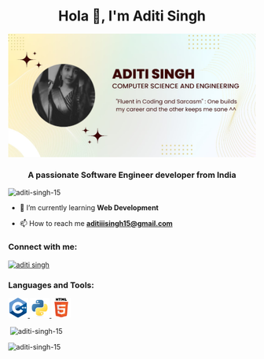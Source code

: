 <h1 align="center">Hola 👋, I'm Aditi Singh</h1>
<div align="center"><img src="https://github.com/Aditi-Singh-15/Aditi-Singh-15/blob/main/WhatsApp%20Image%202023-08-10%20at%2010.48.53%20AM%20(1).jpeg?raw=true/main/Github Banner.png"> </div>
<h3 align="center">A passionate Software Engineer developer from India</h3>



<p align="left"> <img src="https://komarev.com/ghpvc/?username=aditi-singh-15&label=Profile%20views&color=0e75b6&style=flat" alt="aditi-singh-15" /> </p>

- 🌱 I’m currently learning **Web Development**

- 📫 How to reach me **aditiiisingh15@gmail.com**

<h3 align="left">Connect with me:</h3>
<p align="left">
<a href="https://www.linkedin.com/in/aditi-singh-43937227b" target="blank"><img align="center" src="https://raw.githubusercontent.com/rahuldkjain/github-profile-readme-generator/master/src/images/icons/Social/linked-in-alt.svg" alt="aditi singh" height="30" width="40" /></a>
</p>

<h3 align="left">Languages and Tools:</h3>
<p align="left"> <a href="https://www.w3schools.com/cpp/" target="_blank" rel="noreferrer"> <img src="https://raw.githubusercontent.com/devicons/devicon/master/icons/cplusplus/cplusplus-original.svg" alt="cplusplus" width="40" height="40"/> </a> <a href="https://www.python.org" target="_blank" rel="noreferrer"> <img src="https://raw.githubusercontent.com/devicons/devicon/master/icons/python/python-original.svg" alt="python" width="40" height="40"/> </a> <a href="https://www.w3.org/html/" target="_blank" rel="noreferrer"> <img src="https://raw.githubusercontent.com/devicons/devicon/master/icons/html5/html5-original-wordmark.svg" alt="html5" width="40" height="40"/> </a> </p>


<p>&nbsp;<img align="center" src="https://github-readme-stats.vercel.app/api?username=aditi-singh-15&show_icons=true&locale=en" alt="aditi-singh-15" /></p>


<p><img align="center" src="https://github-readme-streak-stats.herokuapp.com/?user=aditi-singh-15&" alt="aditi-singh-15" /></p>
